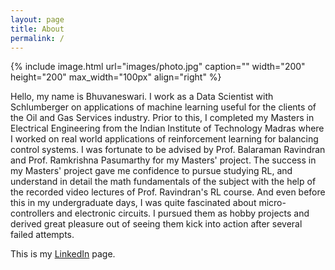 ```yaml
---
layout: page
title: About
permalink: /
---
```


{% include image.html url="images/photo.jpg" caption="" width="200" height="200" max_width="100px" align="right" %}

Hello, my name is Bhuvaneswari. I work as a Data Scientist with Schlumberger on applications of machine learning useful for the clients of the Oil and Gas Services industry. Prior to this, I completed my Masters in Electrical Engineering from the Indian Institute of Technology Madras where I worked on real world applications of reinforcement learning for balancing control systems. I was fortunate to be advised by Prof. Balaraman Ravindran and Prof. Ramkrishna Pasumarthy for my Masters' project. The success in my Masters' project gave me confidence to pursue studying RL, and understand in detail the math fundamentals of the subject with the help of the recorded video lectures of Prof. Ravindran's RL course. And even before this in my undergraduate days, I was quite fascinated about micro-controllers and electronic circuits. I pursued them as hobby projects and derived great pleasure out of seeing them kick into action after several failed attempts. 


This is my [LinkedIn] page.  

[LinkedIn]: https://www.linkedin.com/in/bhuvaneswari-s-07217955/
